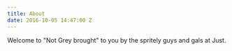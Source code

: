 ```yaml
---
title: About
date: 2016-10-05 14:47:00 Z
---
```


Welcome to "Not Grey brought" to you by the spritely guys and gals at Just.